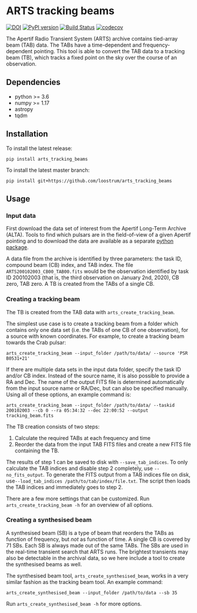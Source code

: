 # ARTS tracking beams
[![DOI](https://zenodo.org/badge/291081079.svg)](https://zenodo.org/badge/latestdoi/291081079)
[![PyPI version](https://badge.fury.io/py/arts-tracking-beams.svg)](https://badge.fury.io/py/arts-tracking-beams)
[![Build Status](https://travis-ci.com/loostrum/arts_tracking_beams.svg?branch=master)](https://travis-ci.com/loostrum/arts_tracking_beams)
[![codecov](https://codecov.io/gh/loostrum/arts_tracking_beams/branch/master/graph/badge.svg)](https://codecov.io/gh/loostrum/arts_tracking_beams)

The Apertif Radio Transient System (ARTS) archive contains tied-array beam (TAB) data. The TABs have a time-dependent and
frequency-dependent pointing. This tool is able to convert the TAB data to a tracking beam (TB), which tracks a fixed point
on the sky over the course of an observation. 

## Dependencies
* python >= 3.6
* numpy >= 1.17
* astropy
* tqdm

## Installation
To install the latest release:

`pip install arts_tracking_beams`
  
To install the latest master branch:
 
`pip install git+https://github.com/loostrum/arts_tracking_beams`

## Usage

### Input data
First download the data set of interest from the Apertif Long-Term Archive (ALTA). Tools to find which pulsars are in the 
field-of-view of a given Apertif pointing and to download the data are available as a separate
[python package](https://github.com/loostrum/arts_tools).

A data file from the archive is identified by three parameters: the task ID, compound beam (CB) index, and TAB index.
The file `ARTS200102003_CB00_TAB00.fits` would be the observation identified by task ID 200102003
(that is, the third observation on January 2nd, 2020), CB zero, TAB zero. A TB is created from the TABs of a single CB.

### Creating a tracking beam
The TB is created from the TAB data with `arts_create_tracking_beam`. 

The simplest use case is to create a tracking beam
from a folder which contains only one data set (i.e. the TABs of one CB of one observation), for a source with known 
coordinates. For example, to create a tracking beam towards the Crab pulsar:

`arts_create_tracking_beam --input_folder /path/to/data/ --source 'PSR B0531+21'`

If there are multiple data sets in the input data folder, specify the task ID and/or CB index. Instead of the source name,
it is also possible to provide a RA and Dec. The name of the output FITS file is determined automatically from the input 
source name or RA/Dec, but can also be specified manually. Using all of these options, an example command is:

`arts_create_tracking_beam --input_folder /path/to/data/ --taskid 200102003 --cb 0 --ra 05:34:32 --dec 22:00:52 --output tracking_beam.fits`

The TB creation consists of two steps:
1. Calculate the required TABs at each frequency and time
2. Reorder the data from the input TAB FITS files and create a new FITS file containing the TB.

The results of step 1 can be saved to disk with `--save_tab_indices`. To only calculate the TAB indices and 
disable step 2 completely, use `--no_fits_output`. 
To generate the FITS output from a TAB indices file on disk, use`--load_tab_indices /path/to/tab/index/file.txt`.
The script then loads the TAB indices and immediately goes to step 2.

There are a few more settings that can be customized. Run `arts_create_tracking_beam -h` for an overview of all options.

### Creating a synthesised beam
A synthesised beam (SB) is a type of beam that reorders the TABs as function of frequency, but *not* as function of time.
A single CB is covered by 71 SBs. Each SB is always made out of the same TABs. The SBs are used in the real-time 
transient search that ARTS runs. The brightest transients may also be detectable in the archival data, so we here include
a tool to create the synthesised beams as well. 

The synthesised beam tool, `arts_create_synthesised_beam`, works
in a very similar fashion as the tracking beam tool. An example command:
 
`arts_create_synthesised_beam --input_folder /path/to/data --sb 35`

Run `arts_create_synthesised_beam -h` for more options.


